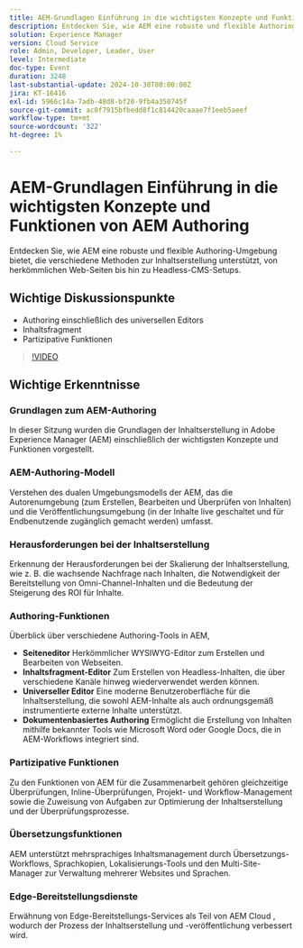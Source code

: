 ```yaml
---
title: AEM-Grundlagen Einführung in die wichtigsten Konzepte und Funktionen von AEM Authoring
description: Entdecken Sie, wie AEM eine robuste und flexible Authoring-Umgebung bietet, die verschiedene Methoden zur Inhaltserstellung unterstützt, von herkömmlichen Web-Seiten bis hin zu Headless-CMS-Setups.Wichtige Diskussionspunkte:Authoring einschließlich universeller EditorInhaltsfragmentfunktionenZusammenarbeit
solution: Experience Manager
version: Cloud Service
role: Admin, Developer, Leader, User
level: Intermediate
doc-type: Event
duration: 3248
last-substantial-update: 2024-10-30T00:00:00Z
jira: KT-16416
exl-id: 5966c14a-7adb-48d8-bf20-9fb4a350745f
source-git-commit: ac0f7915bfbedd8f1c814420caaae7f1eeb5aeef
workflow-type: tm+mt
source-wordcount: '322'
ht-degree: 1%

---
```


# AEM-Grundlagen Einführung in die wichtigsten Konzepte und Funktionen von AEM Authoring

Entdecken Sie, wie AEM eine robuste und flexible Authoring-Umgebung bietet, die verschiedene Methoden zur Inhaltserstellung unterstützt, von herkömmlichen Web-Seiten bis hin zu Headless-CMS-Setups.

## Wichtige Diskussionspunkte

* Authoring einschließlich des universellen Editors
* Inhaltsfragment
* Partizipative Funktionen

>[!VIDEO](https://video.tv.adobe.com/v/3435747/?learn=on)

## Wichtige Erkenntnisse

### Grundlagen zum AEM-Authoring

In dieser Sitzung wurden die Grundlagen der Inhaltserstellung in Adobe Experience Manager (AEM) einschließlich der wichtigsten Konzepte und Funktionen vorgestellt.

### AEM-Authoring-Modell

Verstehen des dualen Umgebungsmodells der AEM, das die Autorenumgebung (zum Erstellen, Bearbeiten und Überprüfen von Inhalten) und die Veröffentlichungsumgebung (in der Inhalte live geschaltet und für Endbenutzende zugänglich gemacht werden) umfasst.

### Herausforderungen bei der Inhaltserstellung

Erkennung der Herausforderungen bei der Skalierung der Inhaltserstellung, wie z. B. die wachsende Nachfrage nach Inhalten, die Notwendigkeit der Bereitstellung von Omni-Channel-Inhalten und die Bedeutung der Steigerung des ROI für Inhalte. &#x200B;

### Authoring-Funktionen

Überblick über verschiedene Authoring-Tools in AEM,

* **Seiteneditor** Herkömmlicher WYSIWYG-Editor zum Erstellen und Bearbeiten von Webseiten. &#x200B;
* **Inhaltsfragment-Editor** Zum Erstellen von Headless-Inhalten, die über verschiedene Kanäle hinweg wiederverwendet werden können. &#x200B;
* **Universeller Editor** Eine moderne Benutzeroberfläche für die Inhaltserstellung, die sowohl AEM-Inhalte als auch ordnungsgemäß instrumentierte externe Inhalte unterstützt. &#x200B;
* **Dokumentenbasiertes Authoring** Ermöglicht die Erstellung von Inhalten mithilfe bekannter Tools wie Microsoft Word oder Google Docs, die in AEM-Workflows integriert sind. &#x200B;

### Partizipative Funktionen

Zu den Funktionen von AEM für die Zusammenarbeit gehören gleichzeitige Überprüfungen, Inline-Überprüfungen, Projekt- und Workflow-Management sowie die Zuweisung von Aufgaben zur Optimierung der Inhaltserstellung und der Überprüfungsprozesse.

### Übersetzungsfunktionen

AEM unterstützt mehrsprachiges Inhaltsmanagement durch Übersetzungs-Workflows, Sprachkopien, Lokalisierungs-Tools und den Multi-Site-Manager zur Verwaltung mehrerer Websites und Sprachen.

### Edge-Bereitstellungsdienste

Erwähnung von Edge-Bereitstellungs-Services als Teil von AEM Cloud , wodurch der Prozess der Inhaltserstellung und -veröffentlichung verbessert wird.
